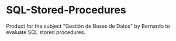# SQL-Stored-Procedures
Product for the subject "Gestión de Bases de Datos" by Bernardo to evaluate SQL stored procedures.
